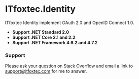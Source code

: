 # ITfoxtec.Identity
ITfoxtec Identity implement OAuth 2.0 and OpenID Connect 1.0.

* **Support .NET Standard 2.0**
* **Support .NET Core 2.1 and 2.2**
* **Support .NET Framework 4.6.2 and 4.7.2**

### Support
Please ask your question on <a href="https://stackoverflow.com/">Stack Overflow</a> and email a link to <a href="mailto:support@itfoxtec.com?subject=ITfoxtec Identity">support@itfoxtec.com</a> for me to answer.<br />
